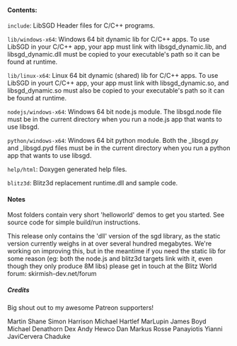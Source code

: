 #### Contents:

``include``: LibSGD Header files for C/C++ programs.

``lib/windows-x64``: Windows 64 bit dynamic lib for C/C++ apps. To use LibSGD in your C/C++ app, your app must link with libsgd_dynamic.lib, and libsgd_dynamic.dll must be copied to your executable's path so it can be found at runtime.

``lib/linux-x64``: Linux 64 bit dynamic (shared) lib for C/C++ apps. To use LibSGD in yourt C/C++ app, your app must link with libsgd_dynamic.so, and libsgd_dynamic.so must also be copied to your executable's path so it can be found at runtime.

``nodejs/windows-x64``: Windows 64 bit node.js module. The libsgd.node file must be in the current directory when you run a node.js app that wants to use libsgd.

``python/windows-x64``: Windows 64 bit python module. Both the _libsgd.py and _libsgd.pyd files must be in the current directory when you run a python app that wants to use libsgd.

``help/html``: Doxygen generated help files.

``blitz3d``: Blitz3d replacement runtime.dll and sample code.

#### Notes

Most folders contain very short 'helloworld' demos to get you started. See source code for simple build/run instructions.

This release only contains the 'dll' version of the sgd library, as the static version currently weighs in at over several hundred megabytes. We're working on improving this, but in the meantime if you need the static lib for some reason (eg: both the node.js and blitz3d targets link with it, even though they only produce 8M libs) please get in touch at the Blitz World forum: skirmish-dev.net/forum

##### Credits

Big shout out to my awesome Patreon supporters!

Martin
Shane
Simon Harrison
Michael Hartlef
MarLupin
James Boyd
Michael Denathorn
Dex
Andy Hewco
Dan
Markus Rosse
Panayiotis Yianni
JaviCervera
Chaduke
